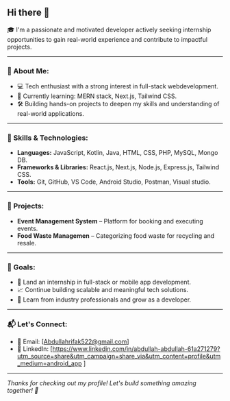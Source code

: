 ## Hi there 👋



🎓 I'm a passionate and motivated developer actively seeking internship opportunities to gain real-world experience and contribute to impactful projects.

---

### 🧠 About Me:
- 💻 Tech enthusiast with a strong interest in full-stack webdevelopment.
- 🌱 Currently learning: MERN stack, Next.js, Tailwind CSS.
- 🛠️ Building hands-on projects to deepen my skills and understanding of real-world applications.

---

### 🔧 Skills & Technologies:
- **Languages:** JavaScript, Kotlin, Java, HTML, CSS, PHP, MySQL, Mongo DB.
- **Frameworks & Libraries:** React.js, Next.js, Node.js, Express.js, Tailwind CSS.
- **Tools:** Git, GitHub, VS Code, Android Studio, Postman, Visual studio.

---

### 📂 Projects:
- **Event Management System** – Platform for booking and executing events.
- **Food Waste Managemen** – Categorizing food waste for recycling and resale.

---

### 🚀 Goals:
- 🤝 Land an internship in full-stack or mobile app development.
- 📈 Continue building scalable and meaningful tech solutions.
- 🧩 Learn from industry professionals and grow as a developer.

---

### 📬 Let's Connect:
- 📧 Email: [Abdullahrifak522@gmail.com]
- 💼 LinkedIn: [https://www.linkedin.com/in/abdullah-abdullah-61a271279?utm_source=share&utm_campaign=share_via&utm_content=profile&utm_medium=android_app ]
  

---

_Thanks for checking out my profile! Let's build something amazing together! 🚀_
<!--
**Abdullah-Rifak/Abdullah-Rifak** is a ✨ _special_ ✨ repository because its `README.md` (this file) appears on your GitHub profile.

Here are some ideas to get you started:

- 🔭 I’m currently working on ...
- 🌱 I’m currently learning ...
- 👯 I’m looking to collaborate on ...
- 🤔 I’m looking for help with ...
- 💬 Ask me about ...
- 📫 How to reach me: ...
- 😄 Pronouns: ...
- ⚡ Fun fact: ...
-->
